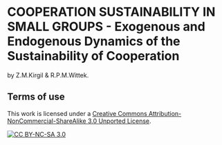 # COOPERATION SUSTAINABILITY IN SMALL GROUPS - Exogenous and Endogenous Dynamics of the Sustainability of Cooperation

by Z.M.Kirgil & R.P.M.Wittek.

## Terms of use

This work is licensed under a [Creative Commons Attribution-NonCommercial-ShareAlike 3.0 Unported License][cc-by-sa].


[![CC BY-NC-SA 3.0][cc-by-sa-image]][cc-by-sa]

[cc-by-sa]: https://creativecommons.org/licenses/by-nc-sa/3.0/
[cc-by-sa-image]: https://i.creativecommons.org/l/by-nc-sa/3.0/88x31.png
[cc-by-sa-shield]: https://img.shields.io/badge/License-CC%20BY--SA%204.0-lightgrey.svg
